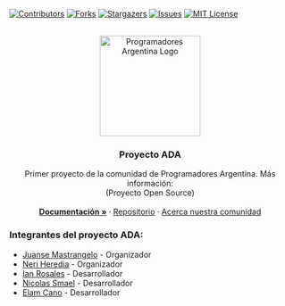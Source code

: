 <div id="top"></div>

<!-- PROJECT SHIELDS -->
<!--
*** I'm using markdown "reference style" links for readability.
*** Reference links are enclosed in brackets [ ] instead of parentheses ( ).
*** See the bottom of this document for the declaration of the reference variables
*** for contributors-url, forks-url, etc. This is an optional, concise syntax you may use.
*** https://www.markdownguide.org/basic-syntax/#reference-style-links
-->

[![Contributors][contributors-shield]][contributors-url]
[![Forks][forks-shield]][forks-url]
[![Stargazers][stars-shield]][stars-url]
[![Issues][issues-shield]][issues-url]
[![MIT License][license-shield]][license-url]

<!-- PROJECT LOGO -->
<br />
<div align="center">
  <a href="https://github.com/ProgramadoresArgentina/proyecto-ada">
    <img src="https://i.ibb.co/GR24xPk/Logo-PA.png" alt="Programadores Argentina Logo" height="180">
  </a>

  <h3 align="center">Proyecto ADA</h3>

  <p align="center">
    Primer proyecto de la comunidad de Programadores Argentina. Más información:
    <br />
    (Proyecto Open Source)
    <br />
    <br />
    <a href="https://programadores-argentina.atlassian.net/wiki?atlOrigin=eyJpIjoiMWQwNTM4ZTgxZWRjNDc3N2JiYTZmMTlkYmY3NTNjZTMiLCJwIjoiaiJ9" target="_blank"><strong>Documentación »</strong></a>
    ·
    <a href="https://www.instagram.com/programadores_argentina/" target="_blank">Repositorio</a>
    ·
    <a href="https://www.instagram.com/programadores_argentina/" target="_blank">Acerca nuestra comunidad</a>
  </p>
</div>

### Integrantes del proyecto ADA:


- [Juanse Mastrangelo](https://github.com/JuanseMastrangelo/) - Organizador
- [Neri Heredia](https://github.com/neriheredia/) - Organizador
- [Ian Rosales](https://github.com/sampxcs/) - Desarrollador
- [Nicolas Smael](https://github.com/SmaelNicolas) - Desarrollador
- [Elam Cano](https://github.com/ElamCano) - Desarrollador


<!-- MARKDOWN LINKS & IMAGES -->
<!-- https://www.markdownguide.org/basic-syntax/#reference-style-links -->

[contributors-shield]: https://img.shields.io/github/contributors/ProgramadoresArgentina/proyecto-ada.svg?style=for-the-badge
[contributors-url]: https://github.com/ProgramadoresArgentina/proyecto-ada/graphs/contributors
[forks-shield]: https://img.shields.io/github/forks/ProgramadoresArgentina/proyecto-ada.svg?style=for-the-badge
[forks-url]: https://github.com/ProgramadoresArgentina/proyecto-ada/network/members
[stars-shield]: https://img.shields.io/github/stars/ProgramadoresArgentina/proyecto-ada.svg?style=for-the-badge
[stars-url]: https://github.com/ProgramadoresArgentina/proyecto-ada/stargazers
[issues-shield]: https://img.shields.io/github/issues/ProgramadoresArgentina/proyecto-ada.svg?style=for-the-badge
[issues-url]: https://github.com/ProgramadoresArgentina/proyecto-ada/issues
[license-shield]: https://img.shields.io/github/license/ProgramadoresArgentina/proyecto-ada.svg?style=for-the-badge
[license-url]: https://github.com/ProgramadoresArgentina/proyecto-ada/blob/master/LICENSE.txt
